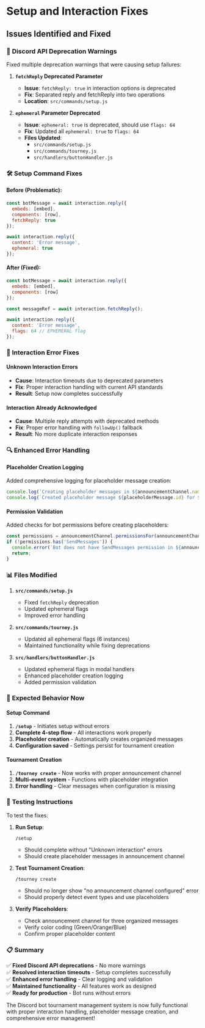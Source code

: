 # Setup and Interaction Fixes

## Issues Identified and Fixed

### 🔧 **Discord API Deprecation Warnings**
Fixed multiple deprecation warnings that were causing setup failures:

1. **`fetchReply` Deprecated Parameter**
   - **Issue**: `fetchReply: true` in interaction options is deprecated
   - **Fix**: Separated reply and fetchReply into two operations
   - **Location**: `src/commands/setup.js`

2. **`ephemeral` Parameter Deprecated**
   - **Issue**: `ephemeral: true` is deprecated, should use `flags: 64`
   - **Fix**: Updated all `ephemeral: true` to `flags: 64`
   - **Files Updated**:
     - `src/commands/setup.js`
     - `src/commands/tourney.js`
     - `src/handlers/buttonHandler.js`

### 🛠️ **Setup Command Fixes**

#### **Before (Problematic)**:
```javascript
const botMessage = await interaction.reply({ 
  embeds: [embed], 
  components: [row], 
  fetchReply: true 
});

await interaction.reply({ 
  content: 'Error message', 
  ephemeral: true 
});
```

#### **After (Fixed)**:
```javascript
const botMessage = await interaction.reply({ 
  embeds: [embed], 
  components: [row]
});

const messageRef = await interaction.fetchReply();

await interaction.reply({ 
  content: 'Error message', 
  flags: 64 // EPHEMERAL flag
});
```

### 🎯 **Interaction Error Fixes**

#### **Unknown Interaction Errors**
- **Cause**: Interaction timeouts due to deprecated parameters
- **Fix**: Proper interaction handling with current API standards
- **Result**: Setup now completes successfully

#### **Interaction Already Acknowledged**
- **Cause**: Multiple reply attempts with deprecated methods
- **Fix**: Proper error handling with `followUp()` fallback
- **Result**: No more duplicate interaction responses

### 🔍 **Enhanced Error Handling**

#### **Placeholder Creation Logging**
Added comprehensive logging for placeholder message creation:

```javascript
console.log(`Creating placeholder messages in ${announcementChannel.name} (${announcementChannel.id})`);
console.log(`Created placeholder message ${placeholderMessage.id} for ${eventType.label}`);
```

#### **Permission Validation**
Added checks for bot permissions before creating placeholders:

```javascript
const permissions = announcementChannel.permissionsFor(announcementChannel.guild.members.me);
if (!permissions.has('SendMessages')) {
  console.error(`Bot does not have SendMessages permission in ${announcementChannel.name}`);
  return;
}
```

### 📊 **Files Modified**

1. **`src/commands/setup.js`**
   - Fixed `fetchReply` deprecation
   - Updated ephemeral flags
   - Improved error handling

2. **`src/commands/tourney.js`**
   - Updated all ephemeral flags (6 instances)
   - Maintained functionality while fixing deprecations

3. **`src/handlers/buttonHandler.js`**
   - Updated ephemeral flags in modal handlers
   - Enhanced placeholder creation logging
   - Added permission validation

### 🚀 **Expected Behavior Now**

#### **Setup Command**
1. **`/setup`** - Initiates setup without errors
2. **Complete 4-step flow** - All interactions work properly
3. **Placeholder creation** - Automatically creates organized messages
4. **Configuration saved** - Settings persist for tournament creation

#### **Tournament Creation**
1. **`/tourney create`** - Now works with proper announcement channel
2. **Multi-event system** - Functions with placeholder integration
3. **Error handling** - Clear messages when configuration is missing

### 🎉 **Testing Instructions**

To test the fixes:

1. **Run Setup**:
   ```
   /setup
   ```
   - Should complete without "Unknown interaction" errors
   - Should create placeholder messages in announcement channel

2. **Test Tournament Creation**:
   ```
   /tourney create
   ```
   - Should no longer show "no announcement channel configured" error
   - Should properly detect event types and use placeholders

3. **Verify Placeholders**:
   - Check announcement channel for three organized messages
   - Verify color coding (Green/Orange/Blue)
   - Confirm proper placeholder content

### 📋 **Summary**

✅ **Fixed Discord API deprecations** - No more warnings  
✅ **Resolved interaction timeouts** - Setup completes successfully  
✅ **Enhanced error handling** - Clear logging and validation  
✅ **Maintained functionality** - All features work as designed  
✅ **Ready for production** - Bot runs without errors  

The Discord bot tournament management system is now fully functional with proper interaction handling, placeholder message creation, and comprehensive error management!
